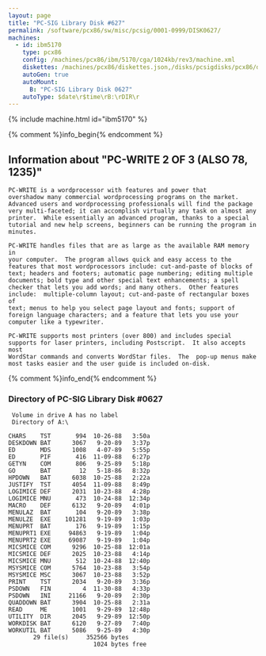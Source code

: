```yaml
---
layout: page
title: "PC-SIG Library Disk #627"
permalink: /software/pcx86/sw/misc/pcsig/0001-0999/DISK0627/
machines:
  - id: ibm5170
    type: pcx86
    config: /machines/pcx86/ibm/5170/cga/1024kb/rev3/machine.xml
    diskettes: /machines/pcx86/diskettes.json,/disks/pcsigdisks/pcx86/diskettes.json
    autoGen: true
    autoMount:
      B: "PC-SIG Library Disk 0627"
    autoType: $date\r$time\rB:\rDIR\r
---
```


{% include machine.html id="ibm5170" %}

{% comment %}info_begin{% endcomment %}

## Information about "PC-WRITE 2 OF 3 (ALSO 78, 1235)"

    PC-WRITE is a wordprocessor with features and power that
    overshadow many commercial wordprocessing programs on the market.
    Advanced users and wordprocessing professionals will find the package
    very multi-faceted; it can accomplish virtually any task on almost any
    printer.  While essentially an advanced program, thanks to a special
    tutorial and new help screens, beginners can be running the program in
    minutes.
    
    PC-WRITE handles files that are as large as the available RAM memory in
    your computer.  The program allows quick and easy access to the
    features that most wordprocessors include: cut-and-paste of blocks of
    text; headers and footers; automatic page numbering; editing multiple
    documents; bold type and other special text enhancements; a spell
    checker that lets you add words; and many others.  Other features
    include:  multiple-column layout; cut-and-paste of rectangular boxes of
    text; menus to help you select page layout and fonts; support of
    foreign language characters; and a feature that lets you use your
    computer like a typewriter.
    
    PC-WRITE supports most printers (over 800) and includes special
    supports for laser printers, including Postscript.  It also accepts most
    WordStar commands and converts WordStar files.  The  pop-up menus make
    most tasks easier and the user guide is included on-disk.
{% comment %}info_end{% endcomment %}


### Directory of PC-SIG Library Disk #0627

     Volume in drive A has no label
     Directory of A:\

    CHARS    TST       994  10-26-88   3:50a
    DESKDOWN BAT      3067   9-20-89   3:37p
    ED       MDS      1008   4-07-89   5:55p
    ED       PIF       416  11-09-88   6:27p
    GETYN    COM       806   9-25-89   5:18p
    GO       BAT        12   5-18-86   8:32p
    HPDOWN   BAT      6038  10-25-88   2:22a
    JUSTIFY  TST      4054  11-09-88   8:49p
    LOGIMICE DEF      2031  10-23-88   4:28p
    LOGIMICE MNU       473  10-24-88  12:34p
    MACRO    DEF      6132   9-20-89   4:01p
    MENULAZ  BAT       104   9-20-89   3:38p
    MENULZE  EXE    101281   9-19-89   1:03p
    MENUPRT  BAT       176   9-19-89   1:15p
    MENUPRT1 EXE     94863   9-19-89   1:04p
    MENUPRT2 EXE     69087   9-19-89   1:04p
    MICSMICE COM      9296  10-25-88  12:01a
    MICSMICE DEF      2025  10-23-88   4:14p
    MICSMICE MNU       512  10-24-88  12:40p
    MSYSMICE COM      5764  10-23-88   3:54p
    MSYSMICE MSC      3067  10-23-88   3:52p
    PRINT    TST      2034   9-20-89   3:36p
    PSDOWN   FIN         4  11-30-88   4:33p
    PSDOWN   INI     21166   9-20-89   2:30p
    QUADDOWN BAT      3904  10-25-88   2:31a
    READ     ME       1001   9-29-89  12:48p
    UTILITY  DIR      2045   9-29-89  12:50p
    WORKDISK BAT      6120   9-27-89   7:40p
    WORKUTIL BAT      5086   9-25-89   4:30p
           29 file(s)     352566 bytes
                            1024 bytes free
